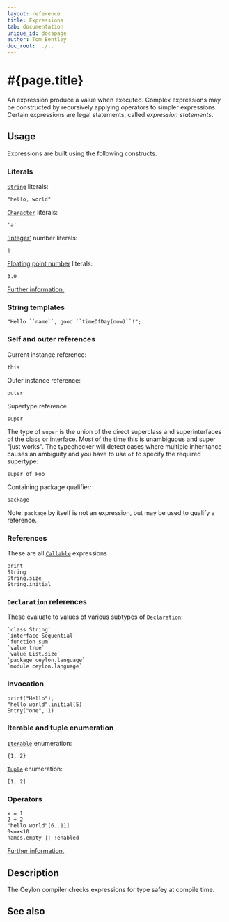 ```yaml
---
layout: reference
title: Expressions
tab: documentation
unique_id: docspage
author: Tom Bentley
doc_root: ../..
---
```


# #{page.title}

An expression produce a value when executed. Complex expressions
may be constructed by recursively applying operators to simpler
expressions. Certain expressions are legal statements, called 
_expression statements_.

## Usage 

Expressions are built using the following constructs. 


### Literals

[`String`](#{site.urls.apidoc_current}/String.type.html) literals:

<!-- try: -->
    "hello, world"

[`Character`](#{site.urls.apidoc_current}/Character.type.html) literals:

<!-- try: -->
    'a'

['Integer'](#{site.urls.apidoc_current}/Integer.type.html) number literals:

<!-- try: -->
    1

[Floating point number](#{site.urls.apidoc_current}/Float.type.html) literals:

<!-- try: -->
    3.0
    
[Further information.](../#literals)

### String templates

<!-- try: -->
    "Hello ``name``, good ``timeOfDay(now)``!";
    
### Self and outer references 

Current instance reference:

<!-- try: -->
    this
    
Outer instance reference:

<!-- try: -->
    outer
    
Supertype reference

<!-- try: -->
    super

The type of `super` is the union of the direct superclass and superinterfaces 
of the class or interface. Most of the time this is unambiguous and super 
"just works". The typechecker will detect cases where multiple inheritance 
causes an ambiguity and you have to use `of` to specify the required supertype:

<!-- try: -->
    super of Foo
    
Containing package qualifier:

<!-- try: -->
    package

Note: `package` by itself is not an expression, but may be
used to qualify a reference.

### References

These are all [`Callable`](#{site.urls.apidoc_current}/Callable.type.html) expressions

<!-- try: -->
    print
    String
    String.size
    String.initial

### `Declaration` references

These evaluate to values of various subtypes of 
[`Declaration`](#{site.urls.apidoc_current}/meta/declaration/Declaration.type.html):

<!-- try: -->
    `class String`
    `interface Sequential`
    `function sum`
    `value true`
    `value List.size`
    `package ceylon.language`
    `module ceylon.language`


### Invocation

<!-- try: -->
    print("Hello");
    "hello world".initial(5)
    Entry("one", 1)
    
### Iterable and tuple enumeration

[`Iterable`](#{site.urls.apidoc_current}/Iterable.type.html) enumeration:

<!-- try: -->
    {1, 2}
    
[`Tuple`](#{site.urls.apidoc_current}/Tuple.type.html) enumeration:

<!-- try: -->
    [1, 2]

### Operators

<!-- try: -->
    x = 1
    2 + 2
    "hello world"[6..11]
    0<=x<10
    names.empty || !enabled

[Further information.](../#operators)


## Description

The Ceylon compiler checks expressions for type safey at compile time.

## See also

